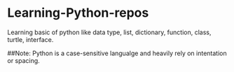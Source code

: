 # Learning-Python-repos
Learning basic of python like data type, list, dictionary, function, class, turtle, interface.

##Note:
Python is a case-sensitive langualge and heavily rely on intentation or spacing.
